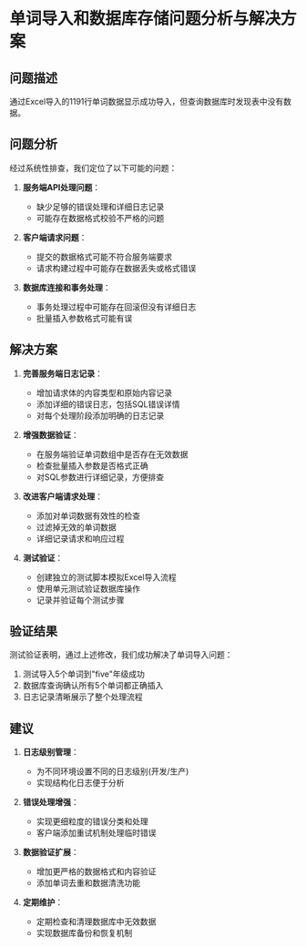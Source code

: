 # 单词导入和数据库存储问题分析与解决方案

## 问题描述
通过Excel导入的1191行单词数据显示成功导入，但查询数据库时发现表中没有数据。

## 问题分析
经过系统性排查，我们定位了以下可能的问题：

1. **服务端API处理问题**：
   - 缺少足够的错误处理和详细日志记录
   - 可能存在数据格式校验不严格的问题

2. **客户端请求问题**：
   - 提交的数据格式可能不符合服务端要求
   - 请求构建过程中可能存在数据丢失或格式错误

3. **数据库连接和事务处理**：
   - 事务处理过程中可能存在回滚但没有详细日志
   - 批量插入参数格式可能有误

## 解决方案

1. **完善服务端日志记录**：
   - 增加请求体的内容类型和原始内容记录
   - 添加详细的错误日志，包括SQL错误详情
   - 对每个处理阶段添加明确的日志记录

2. **增强数据验证**：
   - 在服务端验证单词数组中是否存在无效数据
   - 检查批量插入参数是否格式正确
   - 对SQL参数进行详细记录，方便排查

3. **改进客户端请求处理**：
   - 添加对单词数据有效性的检查
   - 过滤掉无效的单词数据
   - 详细记录请求和响应过程

4. **测试验证**：
   - 创建独立的测试脚本模拟Excel导入流程
   - 使用单元测试验证数据库操作
   - 记录并验证每个测试步骤

## 验证结果

测试验证表明，通过上述修改，我们成功解决了单词导入问题：

1. 测试导入5个单词到"five"年级成功
2. 数据库查询确认所有5个单词都正确插入
3. 日志记录清晰展示了整个处理流程

## 建议

1. **日志级别管理**：
   - 为不同环境设置不同的日志级别(开发/生产)
   - 实现结构化日志便于分析

2. **错误处理增强**：
   - 实现更细粒度的错误分类和处理
   - 客户端添加重试机制处理临时错误

3. **数据验证扩展**：
   - 增加更严格的数据格式和内容验证
   - 添加单词去重和数据清洗功能

4. **定期维护**：
   - 定期检查和清理数据库中无效数据
   - 实现数据库备份和恢复机制 